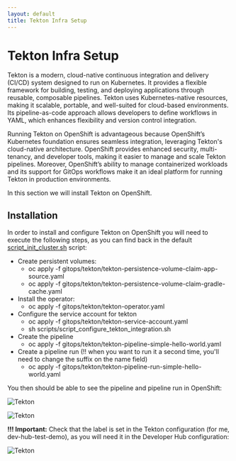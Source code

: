 ```yaml
---
layout: default
title: Tekton Infra Setup
---
```


# Tekton Infra Setup
Tekton is a modern, cloud-native continuous integration and delivery (CI/CD) system designed to run on Kubernetes.
It provides a flexible framework for building, testing, and deploying applications through reusable, composable pipelines.
Tekton uses Kubernetes-native resources, making it scalable, portable, and well-suited for cloud-based environments.
Its pipeline-as-code approach allows developers to define workflows in YAML, which enhances flexibility and version control integration.



Running Tekton on OpenShift is advantageous because OpenShift’s Kubernetes foundation ensures seamless integration,
leveraging Tekton's cloud-native architecture. OpenShift provides enhanced security, multi-tenancy, and developer tools,
making it easier to manage and scale Tekton pipelines. Moreover, OpenShift’s ability to manage containerized workloads and its support for
GitOps workflows make it an ideal platform for running Tekton in production environments.



In this section we will install Tekton on OpenShift.

## Installation
In order to install and configure Tekton on OpenShift you will need to execute the following steps, as you can find back in the default
[script_init_cluster.sh](https://github.com/maarten-vandeperre/developer-hub-documentation/blob/main/script_init_cluster.sh) script:
* Create persistent volumes:
  * oc apply -f gitops/tekton/tekton-persistence-volume-claim-app-source.yaml
  * oc apply -f gitops/tekton/tekton-persistence-volume-claim-gradle-cache.yaml
* Install the operator:
  * oc apply -f gitops/tekton/tekton-operator.yaml
* Configure the service account for tekton
  * oc apply -f gitops/tekton/tekton-service-account.yaml
  * sh scripts/script_configure_tekton_integration.sh
* Create the pipeline
  * oc apply -f gitops/tekton/tekton-pipeline-simple-hello-world.yaml
* Create a pipeline run (!! when you want to run it a second time, you'll need to change the suffix on the name field)
  * oc apply -f gitops/tekton/tekton-pipeline-run-simple-hello-world.yaml

You then should be able to see the pipeline and pipeline run in OpenShift:

![Tekton](/assets/images/tekton/tekton_1.png)

![Tekton](/assets/images/tekton/tekton_2.png)

**!!! Important:** Check that the label is set in the Tekton configuration (for me, dev-hub-test-demo), as you will need it in the Developer Hub configuration:

![Tekton](/assets/images/tekton/tekton_3.png)